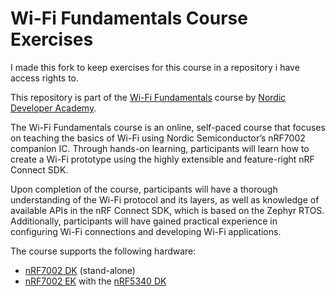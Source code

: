 # Wi-Fi Fundamentals Course Exercises
I made this fork to keep exercises for this course in a repository i have access rights to. 

This repository is part of the [Wi-Fi Fundamentals](https://academy.nordicsemi.com/courses/wi-fi-fundamentals/) course by [Nordic Developer Academy](https://academy.nordicsemi.com).

The Wi-Fi Fundamentals course is an online, self-paced course that focuses on teaching the basics of Wi-Fi using Nordic Semiconductor’s nRF7002 companion IC. Through hands-on learning, participants will learn how to create a Wi-Fi prototype using the highly extensible and feature-right nRF Connect SDK.

Upon completion of the course, participants will have a thorough understanding of the Wi-Fi protocol and its layers, as well as knowledge of available APIs in the nRF Connect SDK, which is based on the Zephyr RTOS. Additionally, participants will have gained practical experience in configuring Wi-Fi connections and developing Wi-Fi applications.

The course supports the following hardware:
 - [nRF7002 DK](https://www.nordicsemi.com/Products/Development-hardware/nRF7002-DK) (stand-alone)
 - [nRF7002 EK](https://www.nordicsemi.com/Products/Development-hardware/nRF7002-EK) with the [nRF5340 DK](https://www.nordicsemi.com/Software-and-tools/Development-Kits/nRF5340-DK)
